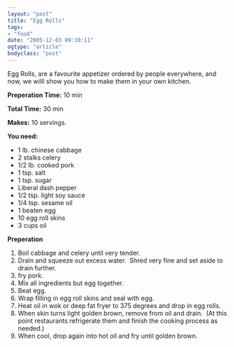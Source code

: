 ```yaml
---
layout: "post"
title: "Egg Rolls"
tags: 
- "food"
date: "2005-12-03 09:10:11"
ogtype: "article"
bodyclass: "post"
---
```


Egg Rolls, are a favourite appetizer ordered by people everywhere, and now, we willl show you how to make them in your own kitchen.

**Preperation Time:** 10 min

**Total Time:** 30 min

**Makes:** 10 servings.

**You need:**

- 1 lb. chinese cabbage
- 2 stalks celery
- 1/2 lb. cooked pork
- 1 tsp. salt
- 1 tsp. sugar
- Liberal dash pepper
- 1/2 tsp. light soy sauce
- 1/4 tsp. sesame oil
- 1 beaten egg
- 10 egg roll skins
- 3 cups oil

**Preperation**

1. Boil cabbage and celery until very tender.
2. Drain and squeeze out excess water.  Shred very fine and set aside to drain further.
3. fry pork.
4. Mix all ingredients but egg together.
5. Beat egg.
6. Wrap filling in egg roll skins and seal with egg.
7. Heat oil in wok or deep fat fryer to 375 degrees and drop in egg rolls.
8. When skin turns light golden brown, remove from oil and drain.  (At this point restaurants refrigerate them and finish the cooking process as needed.)
9. When cool, drop again into hot oil and fry until golden brown.